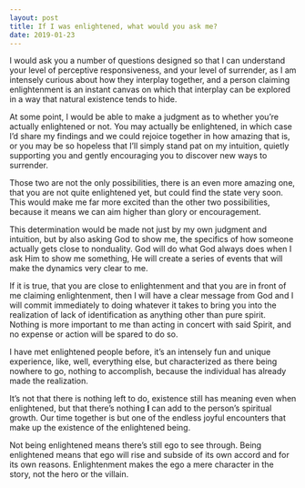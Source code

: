 ```yaml
---
layout: post
title: If I was enlightened, what would you ask me?
date: 2019-01-23
---
```


<p>I would ask you a number of questions designed so that I can understand your level of perceptive responsiveness, and your level of surrender, as I am intensely curious about how they interplay together, and a person claiming enlightenment is an instant canvas on which that interplay can be explored in a way that natural existence tends to hide.</p><p>At some point, I would be able to make a judgment as to whether you’re actually enlightened or not. You may actually be enlightened, in which case I’d share my findings and we could rejoice together in how amazing that is, or you may be so hopeless that I’ll simply stand pat on my intuition, quietly supporting you and gently encouraging you to discover new ways to surrender.</p><p>Those two are not the only possibilities, there is an even more amazing one, that you are not quite enlightened yet, but could find the state very soon. This would make me far more excited than the other two possibilities, because it means we can aim higher than glory or encouragement.</p><p>This determination would be made not just by my own judgment and intuition, but by also asking God to show me, the specifics of how someone actually gets close to nonduality. God will do what God always does when I ask Him to show me something, He will create a series of events that will make the dynamics very clear to me.</p><p>If it is true, that you are close to enlightenment and that you are in front of me claiming enlightenment, then I will have a clear message from God and I will commit immediately to doing whatever it takes to bring you into the realization of lack of identification as anything other than pure spirit. Nothing is more important to me than acting in concert with said Spirit, and no expense or action will be spared to do so.</p><p>I have met enlightened people before, it’s an intensely fun and unique experience, like, well, everything else, but characterized as there being nowhere to go, nothing to accomplish, because the individual has already made the realization.</p><p>It’s not that there is nothing left to do, existence still has meaning even when enlightened, but that there’s nothing <b>I</b> can add to the person’s spiritual growth. Our time together is but one of the endless joyful encounters that make up the existence of the enlightened being.</p><p>Not being enlightened means there’s still ego to see through. Being enlightened means that ego will rise and subside of its own accord and for its own reasons. Enlightenment makes the ego a mere character in the story, not the hero or the villain.</p>
